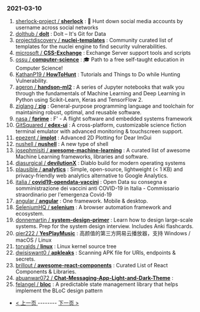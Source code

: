 ### 2021-03-10 
1. [
        sherlock-project /
**sherlock**](https://github.com/sherlock-project/sherlock) : 🔎 Hunt down social media accounts by username across social networks
1. [
        dolthub /
**dolt**](https://github.com/dolthub/dolt) : Dolt – It's Git for Data
1. [
        projectdiscovery /
**nuclei-templates**](https://github.com/projectdiscovery/nuclei-templates) : Community curated list of templates for the nuclei engine to find security vulnerabilities.
1. [
        microsoft /
**CSS-Exchange**](https://github.com/microsoft/CSS-Exchange) : Exchange Server support tools and scripts
1. [
        ossu /
**computer-science**](https://github.com/ossu/computer-science) : 🎓 Path to a free self-taught education in Computer Science!
1. [
        KathanP19 /
**HowToHunt**](https://github.com/KathanP19/HowToHunt) : Tutorials and Things to Do while Hunting Vulnerability.
1. [
        ageron /
**handson-ml2**](https://github.com/ageron/handson-ml2) : A series of Jupyter notebooks that walk you through the fundamentals of Machine Learning and Deep Learning in Python using Scikit-Learn, Keras and TensorFlow 2.
1. [
        ziglang /
**zig**](https://github.com/ziglang/zig) : General-purpose programming language and toolchain for maintaining robust, optimal, and reusable software.
1. [
        nasa /
**fprime**](https://github.com/nasa/fprime) : F' - A flight software and embedded systems framework
1. [
        GitSquared /
**edex-ui**](https://github.com/GitSquared/edex-ui) : A cross-platform, customizable science fiction terminal emulator with advanced monitoring & touchscreen support.
1. [
        epezent /
**implot**](https://github.com/epezent/implot) : Advanced 2D Plotting for Dear ImGui
1. [
        nushell /
**nushell**](https://github.com/nushell/nushell) : A new type of shell
1. [
        josephmisiti /
**awesome-machine-learning**](https://github.com/josephmisiti/awesome-machine-learning) : A curated list of awesome Machine Learning frameworks, libraries and software.
1. [
        diasurgical /
**devilutionX**](https://github.com/diasurgical/devilutionX) : Diablo build for modern operating systems
1. [
        plausible /
**analytics**](https://github.com/plausible/analytics) : Simple, open-source, lightweight (< 1 KB) and privacy-friendly web analytics alternative to Google Analytics.
1. [
        italia /
**covid19-opendata-vaccini**](https://github.com/italia/covid19-opendata-vaccini) : Open Data su consegna e somministrazione dei vaccini anti COVID-19 in Italia - Commissario straordinario per l'emergenza Covid-19
1. [
        angular /
**angular**](https://github.com/angular/angular) : One framework. Mobile & desktop.
1. [
        SeleniumHQ /
**selenium**](https://github.com/SeleniumHQ/selenium) : A browser automation framework and ecosystem.
1. [
        donnemartin /
**system-design-primer**](https://github.com/donnemartin/system-design-primer) : Learn how to design large-scale systems. Prep for the system design interview. Includes Anki flashcards.
1. [
        qier222 /
**YesPlayMusic**](https://github.com/qier222/YesPlayMusic) : 高颜值的第三方网易云播放器，支持 Windows / macOS / Linux
1. [
        torvalds /
**linux**](https://github.com/torvalds/linux) : Linux kernel source tree
1. [
        dwisiswant0 /
**apkleaks**](https://github.com/dwisiswant0/apkleaks) : Scanning APK file for URIs, endpoints & secrets.
1. [
        brillout /
**awesome-react-components**](https://github.com/brillout/awesome-react-components) : Curated List of React Components & Libraries.
1. [
        abuanwar072 /
**Chat-Messaging-App-Light-and-Dark-Theme**](https://github.com/abuanwar072/Chat-Messaging-App-Light-and-Dark-Theme) : 
1. [
        felangel /
**bloc**](https://github.com/felangel/bloc) : A predictable state management library that helps implement the BLoC design pattern 

- [ < 上一页 ](https://github.com/able8/github-trending-daily-record/blob/master/2021-03-09.md) -------- [ 下一页 > ](https://github.com/able8/github-trending-daily-record/blob/master/2021-03-11.md)